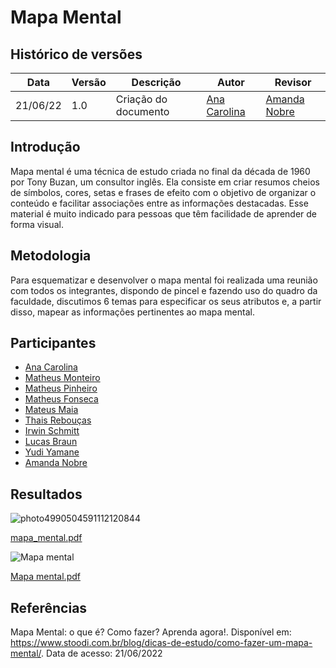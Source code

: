 # Mapa Mental

## Histórico de versões

| Data     | Versão | Descrição            | Autor                                                        | Revisor                                      |
| -------- | ------ | -------------------- | ------------------------------------------------------------ | -------------------------------------------- |
| 21/06/22 | 1.0    | Criação do documento | [Ana Carolina](https://github.com/AnaCarolinaRodriguesLeite) | [Amanda Nobre](https://github.com/AmandaNbr) |

## Introdução

Mapa mental é uma técnica de estudo criada no final da década de 1960 por Tony Buzan, um consultor inglês. Ela consiste em criar resumos cheios de símbolos, cores, setas e frases de efeito com o objetivo de organizar o conteúdo e facilitar associações entre as informações destacadas. Esse material é muito indicado para pessoas que têm facilidade de aprender de forma visual.

## Metodologia

Para esquematizar e desenvolver o mapa mental foi realizada uma reunião com todos os integrantes, dispondo de pincel e fazendo uso do quadro da faculdade, discutimos 6 temas para especificar os seus atributos e, a partir disso, mapear as informações pertinentes ao mapa mental.

## Participantes
- [Ana Carolina](https://github.com/AnaCarolinaRodriguesLeite)
- [Matheus Monteiro](https://github.com/matheusyanmonteiro)
- [Matheus Pinheiro](https://github.com/matheuscvp)
- [Matheus Fonseca](https://github.com/gatotabaco)
- [Mateus Maia](https://github.com/mateusmaiamaia)
- [Thais Rebouças](https://github.com/Thais-ra)
- [Irwin Schmitt](https://github.com/irwinschmitt)
- [Lucas Braun](https://github.com/lbvx)
- [Yudi Yamane](https://github.com/yudi-azvd)
- [Amanda Nobre](https://github.com/AmandaNbr)

## Resultados

![photo4990504591112120844](https://user-images.githubusercontent.com/49570180/174855655-e54ec010-1a32-4dbc-8271-57ef3fe28113.jpg)

[mapa_mental.pdf](https://github.com/UnBArqDsw2022-1/2022.1_G4_FluxoAgil/files/8950934/mapa_mental.pdf)

![Mapa mental](https://user-images.githubusercontent.com/49570180/174856141-1e009b64-44f1-434a-be59-f7bcd246bce4.jpg)

[Mapa mental.pdf](https://github.com/UnBArqDsw2022-1/2022.1_G4_FluxoAgil/files/8950918/Mapa.mental.pdf)


## Referências
Mapa Mental: o que é? Como fazer? Aprenda agora!. Disponível em: https://www.stoodi.com.br/blog/dicas-de-estudo/como-fazer-um-mapa-mental/. Data de acesso: 21/06/2022
